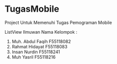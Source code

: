 # TugasMobile
Project Untuk Memenuhi Tugas Pemograman Mobile

ListView Ilmuwan
Nama Kelompok :
1. Muh. Abdul Faqih F55118082
2. Rahmat Hidayat F55118083
3. Insan Nurdin F55118241
4. Muh Yasril F55118216
